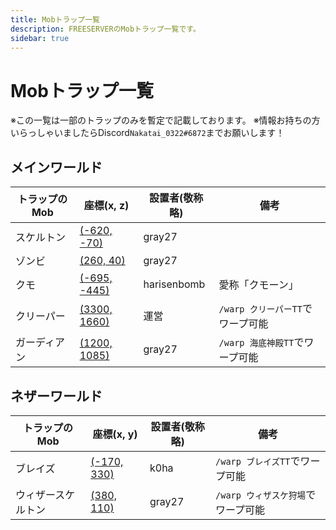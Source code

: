 ```yaml
---
title: Mobトラップ一覧
description: FREESERVERのMobトラップ一覧です。
sidebar: true
---
```


# Mobトラップ一覧

※この一覧は一部のトラップのみを暫定で記載しております。
※情報お持ちの方いらっしゃいましたらDiscord`Nakatai_0322#6872`までお願いします！

## メインワールド

| トラップのMob  | 座標(x, z)    | 設置者(敬称略) | 備考  |
| --------- | ---------- | -------- | --- |
| スケルトン | [(-620, -70)](https://bluemap.freeserver.pro/#world:-620:0:-70:100:0:0:0:1:flat) | <mc-avatar user="ae72acdbaa794d3dbd94d4674e0e4f9b" />gray27     |     |
| ゾンビ | [(260, 40)](https://bluemap.freeserver.pro/#world:260:0:40:100:0:0:0:1:flat) | <mc-avatar user="ae72acdbaa794d3dbd94d4674e0e4f9b" />gray27   |     |
| クモ | [(-695, -445)](https://bluemap.freeserver.pro/#world:-695:0:-445:100:0:0:0:1:flat) | <mc-avatar user="4861471e82034c4aaafc11040056e2b5" />harisenbomb | 愛称「クモーン」|
| クリーパー | [(3300, 1660)](https://bluemap.freeserver.pro/#world:3300:0:1660:100:0:0:0:1:flat) | 運営 | `/warp クリーパーTT`でワープ可能 |
| ガーディアン | [(1200, 1085)](https://bluemap.freeserver.pro/#world:1200:0:1085:100:0:0:0:1:flat) | <mc-avatar user="ae72acdbaa794d3dbd94d4674e0e4f9b" />gray27 | `/warp 海底神殿TT`でワープ可能 |

## ネザーワールド

| トラップのMob | 座標(x, y)    | 設置者(敬称略)    | 備考                   |
| -------- | ---------- | ----------- | -------------------- |
| ブレイズ | [(-170, 330)](https://bluemap.freeserver.pro/#world_nether:-170:0:330:100:0:0:0:1:flat) | <mc-avatar user="4c74f9e1045e4b6ba97a973fb0d4745c" />k0ha | `/warp ブレイズTT`でワープ可能 |
| ウィザースケルトン | [(380, 110)](https://bluemap.freeserver.pro/#world_nether:380:0:110:100:0:0:0:1:flat) | <mc-avatar user="ae72acdbaa794d3dbd94d4674e0e4f9b" />gray27 | `/warp ウィザスケ狩場`でワープ可能 |

